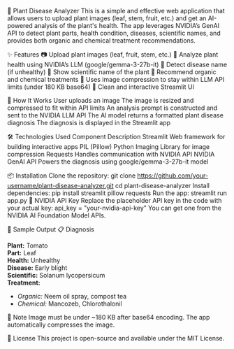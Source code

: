 🌿 Plant Disease Analyzer
This is a simple and effective web application that allows users to upload plant images (leaf, stem, fruit, etc.) and get an AI-powered analysis of the plant's health. The app leverages NVIDIA’s GenAI API to detect plant parts, health condition, diseases, scientific names, and provides both organic and chemical treatment recommendations.

✨ Features
📷 Upload plant images (leaf, fruit, stem, etc.)
🧠 Analyze plant health using NVIDIA’s LLM (google/gemma-3-27b-it)
🦠 Detect disease name (if unhealthy)
🔬 Show scientific name of the plant
💊 Recommend organic and chemical treatments
🧪 Uses image compression to stay within LLM API limits (under 180 KB base64)
🎨 Clean and interactive Streamlit UI

🚀 How It Works
User uploads an image
The image is resized and compressed to fit within API limits
An analysis prompt is constructed and sent to the NVIDIA LLM API
The AI model returns a formatted plant disease diagnosis
The diagnosis is displayed in the Streamlit app

🛠️ Technologies Used
Component	Description
Streamlit	Web framework for building interactive apps
PIL (Pillow)	Python Imaging Library for image compression
Requests	Handles communication with NVIDIA API
NVIDIA GenAI API	Powers the diagnosis using google/gemma-3-27b-it model

📦 Installation
Clone the repository:
git clone https://github.com/your-username/plant-disease-analyzer.git
cd plant-disease-analyzer
Install dependencies:
pip install streamlit pillow requests
Run the app:
streamlit run app.py
🔐 NVIDIA API Key
Replace the placeholder API key in the code with your actual key:
api_key = "your-nvidia-api-key"
You can get one from the NVIDIA AI Foundation Model APIs.

🧪 Sample Output
📋 Diagnosis

**Plant:** Tomato  
**Part:** Leaf  
**Health:** Unhealthy  
**Disease:** Early blight  
**Scientific:** Solanum lycopersicum  
**Treatment:**  
- *Organic:* Neem oil spray, compost tea  
- *Chemical:* Mancozeb, Chlorothalonil

📌 Note
Image must be under ~180 KB after base64 encoding. The app automatically compresses the image.

📄 License
This project is open-source and available under the MIT License.
